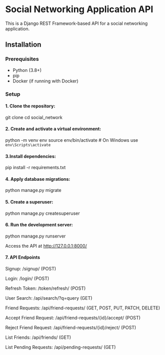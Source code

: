# Social Networking Application API

This is a Django REST Framework-based API for a social networking application.

## Installation

### Prerequisites

- Python (3.8+)
- pip
- Docker (if running with Docker)

### Setup

#### 1. Clone the repository:

  
   git clone <repository-url>
   cd social_network
#### 2. Create and activate a virtual environment:


python -m venv env
source env/bin/activate  # On Windows use `env\Scripts\activate`

#### 3.Install dependencies:

pip install -r requirements.txt

#### 4. Apply database migrations:

python manage.py migrate

#### 5. Create a superuser:

python manage.py createsuperuser

#### 6. Run the development server:

python manage.py runserver

Access the API at http://127.0.0.1:8000/

#### 7. API Endpoints
   
Signup: /signup/ (POST)

Login: /login/ (POST)

Refresh Token: /token/refresh/ (POST)

User Search: /api/search/?q=query (GET)

Friend Requests: /api/friend-requests/ (GET, POST, PUT, PATCH, DELETE)

Accept Friend Request: /api/friend-requests/{id}/accept/ (POST)

Reject Friend Request: /api/friend-requests/{id}/reject/ (POST)

List Friends: /api/friends/ (GET)

List Pending Requests: /api/pending-requests/ (GET)
